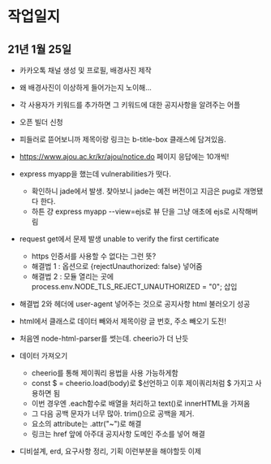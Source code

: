 # 작업일지

## 21년 1월 25일

- 카카오톡 채널 생성 및 프로필, 배경사진 제작
- 왜 배경사진이 이상하게 들어가는지 노이해...
- 각 사용자가 키워드를 추가하면 그 키워드에 대한 공지사항을 알려주는 어플
- 오픈 빌더 신청
- 피들러로 뜯어보니까 제목이랑 링크는 b-title-box 클래스에 담겨있음.
- https://www.ajou.ac.kr/kr/ajou/notice.do 페이지 응답에는 10개씩!

- express myapp을 했는데 vulnerabilities가 떳다.

  - 확인하니 jade에서 발생. 찾아보니 jade는 예전 버전이고 지금은 pug로 개명됐다 한다.
  - 하튼 걍 express myapp --view=ejs로 뷰 단을 그냥 애초에 ejs로 시작해버림

- request get에서 문제 발생 unable to verify the first certificate

  - https 인증서를 사용할 수 없다는 그런 뜻?
  - 해결법 1 : 옵션으로 {rejectUnauthorized: false} 넣어줌
  - 해결법 2 : 모듈 열리는 곳에 process.env.NODE_TLS_REJECT_UNAUTHORIZED = "0"; 삽입

- 해결법 2와 헤더에 user-agent 넣어주는 것으로 공지사항 html 불러오기 성공

- html에서 클래스로 데이터 빼와서 제목이랑 글 번호, 주소 빼오기 도전!
- 처음엔 node-html-parser를 썻는데. cheerio가 더 난듯

- 데이터 가져오기

  - cheerio를 통해 제이쿼리 용법을 사용 가능하게함
  - const $ = cheerio.load(body)로 $선언하고 이후 제이쿼리처럼 $ 가지고 사용하면 됨
  - 이번 경우엔 .each함수로 배열을 처리하고 text()로 innerHTML을 가져옴
  - 그 다음 공백 문자가 너무 많아. trim()으로 공백을 제거.
  - 요소의 attribute는 .attr("~")로 해결
  - 링크는 href 앞에 아주대 공지사항 도메인 주소를 넣어 해결

- 디비설계, erd, 요구사항 정리, 기획 이런부분을 해야할듯 이제
